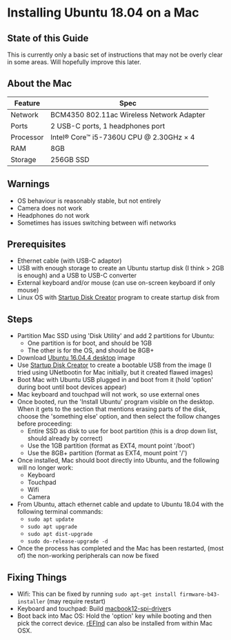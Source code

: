 # Installing Ubuntu 18.04 on a Mac

## State of this Guide

This is currently only a basic set of instructions that may not be overly clear in some areas. Will hopefully improve this later.

## About the Mac

| Feature   | Spec                                                       |
|-----------|------------------------------------------------------------|
| Network   | BCM4350 802.11ac Wireless Network Adapter                  |
| Ports     | 2 USB-C ports, 1 headphones port                           |
| Processor | Intel® Core™ i5-7360U CPU @ 2.30GHz × 4                    |
| RAM       | 8GB                                                        |
| Storage   | 256GB SSD                                                  |

## Warnings

- OS behaviour is reasonably stable, but not entirely
- Camera does not work
- Headphones do not work
- Sometimes has issues switching between wifi networks

## Prerequisites

- Ethernet cable (with USB-C adaptor)
- USB with enough storage to create an Ubuntu startup disk (I think > 2GB is enough) and a USB to USB-C converter
- External keyboard and/or mouse (can use on-screen keyboard if only mouse)
- Linux OS with [Startup Disk Creator][] program to create startup disk from

## Steps

- Partition Mac SSD using 'Disk Utility' and add 2 partitions for Ubuntu:
  - One partition is for boot, and should be 1GB
  - The other is for the OS, and should be 8GB+
- Download [Ubuntu 16.04.4 desktop][] image
- Use [Startup Disk Creator][] to create a bootable USB from the image (I tried using UNetbootin for Mac initially, but it created flawed images)
- Boot Mac with Ubuntu USB plugged in and boot from it (hold 'option' during boot until boot devices appear)
- Mac keyboard and touchpad will not work, so use external ones
- Once booted, run the 'Install Ubuntu' program visible on the desktop. When it gets to the section that mentions erasing parts of the disk, choose the 'something else' option, and then select the follow changes before proceeding:
  - Entire SSD as disk to use for boot partition (this is a drop down list, should already by correct)
  - Use the 1GB partition (format as EXT4, mount point '/boot')
  - Use the 8GB+ partition (format as EXT4, mount point '/')
- Once installed, Mac should boot directly into Ubuntu, and the following will no longer work:
  - Keyboard
  - Touchpad
  - Wifi
  - Camera
- From Ubuntu, attach ethernet cable and update to Ubuntu 18.04 with the following terminal commands:
  - `sudo apt update`
  - `sudo apt upgrade`
  - `sudo apt dist-upgrade`
  - `sudo do-release-upgrade -d`
- Once the process has completed and the Mac has been restarted, (most of) the non-working peripherals can now be fixed

## Fixing Things

- Wifi: This can be fixed by running `sudo apt-get install firmware-b43-installer` (may require restart)
- Keyboard and touchpad: Build [macbook12-spi-driver][]s
- Boot back into Mac OS: Hold the 'option' key while booting and then pick the correct device. [rEFInd][] can also be installed from within Mac OSX.


[Boot-Repair]:            https://help.ubuntu.com/community/Boot-Repair
[macbook12-spi-driver]:   https://github.com/roadrunner2/macbook12-spi-driveri
[rEFInd]:                 http://www.rodsbooks.com/refind/
[Startup Disk Creator]:   https://en.wikipedia.org/wiki/Startup_Disk_Creator
[Ubuntu 16.04.4 desktop]: http://releases.ubuntu.com/16.04/ubuntu-16.04.4-desktop-amd64.iso

